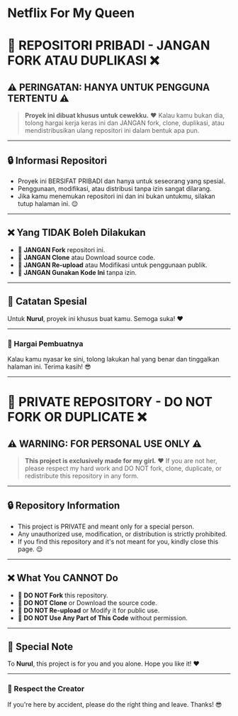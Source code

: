 # Netflix For My Queen

# 🚫 REPOSITORI PRIBADI - JANGAN FORK ATAU DUPLIKASI ❌

## ⚠️ PERINGATAN: HANYA UNTUK PENGGUNA TERTENTU ⚠️

> **Proyek ini dibuat khusus untuk cewekku.** ❤️
> Kalau kamu bukan dia, tolong hargai kerja keras ini dan JANGAN fork, clone, duplikasi, atau mendistribusikan ulang repositori ini dalam bentuk apa pun.

---

## 🔒 Informasi Repositori

- Proyek ini BERSIFAT PRIBADI dan hanya untuk seseorang yang spesial.
- Penggunaan, modifikasi, atau distribusi tanpa izin sangat dilarang.
- Jika kamu menemukan repositori ini dan ini bukan untukmu, silakan tutup halaman ini. 😌

---

## ❌ Yang TIDAK Boleh Dilakukan

- 🚫 **JANGAN Fork** repositori ini.
- 🚫 **JANGAN Clone** atau Download source code.
- 🚫 **JANGAN Re-upload** atau Modifikasi untuk penggunaan publik.
- 🚫 **JANGAN Gunakan Kode Ini** tanpa izin.

---

## 💌 Catatan Spesial

Untuk **Nurul**, proyek ini khusus buat kamu. Semoga suka! ❤️

---

### 📢 Hargai Pembuatnya
Kalau kamu nyasar ke sini, tolong lakukan hal yang benar dan tinggalkan halaman ini. Terima kasih! 😎

---

# 🚫 PRIVATE REPOSITORY - DO NOT FORK OR DUPLICATE ❌

## ⚠️ WARNING: FOR PERSONAL USE ONLY ⚠️

> **This project is exclusively made for my girl.** ❤️
> If you are not her, please respect my hard work and DO NOT fork, clone, duplicate, or redistribute this repository in any form.

---

## 🔒 Repository Information

- This project is PRIVATE and meant only for a special person.
- Any unauthorized use, modification, or distribution is strictly prohibited.
- If you find this repository and it's not meant for you, kindly close this page. 😌

---

## ❌ What You CANNOT Do

- 🚫 **DO NOT Fork** this repository.
- 🚫 **DO NOT Clone** or Download the source code.
- 🚫 **DO NOT Re-upload** or Modify it for public use.
- 🚫 **DO NOT Use Any Part of This Code** without permission.

---

## 💌 Special Note

To **Nurul**, this project is for you and you alone. Hope you like it! ❤️

---

### 📢 Respect the Creator
If you're here by accident, please do the right thing and leave. Thanks! 😎

